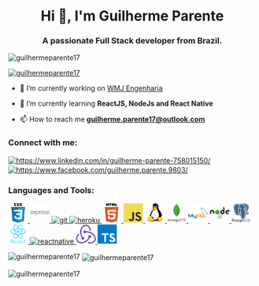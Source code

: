<h1 align="center">Hi 👋, I'm Guilherme Parente</h1>
<h3 align="center">A passionate Full Stack developer from Brazil.</h3>

<p align="left"> <img src="https://komarev.com/ghpvc/?username=guilhermeparente17&label=Profile%20views&color=0e75b6&style=flat" alt="guilhermeparente17" /> </p>

<p align="left"> <a href="https://github.com/ryo-ma/github-profile-trophy"><img src="https://github-profile-trophy.vercel.app/?username=guilhermeparente17" alt="guilhermeparente17" /></a> </p>

- 🔭 I’m currently working on [WMJ Engenharia](https://github.com/guilhermeparente17/WMJEngenharia)

- 🌱 I’m currently learning **ReactJS, NodeJs and React Native**

- 📫 How to reach me **guilherme.parente17@outlook.com**

<h3 align="left">Connect with me:</h3>
<p align="left">
<a href="https://linkedin.com/in/guilherme-parente-758015150/" target="blank"><img align="center" src="https://cdn.jsdelivr.net/npm/simple-icons@3.0.1/icons/linkedin.svg" alt="https://www.linkedin.com/in/guilherme-parente-758015150/" height="30" width="40" /></a>
<a href="https://fb.com/https://www.facebook.com/guilherme.parente.9803/" target="blank"><img align="center" src="https://cdn.jsdelivr.net/npm/simple-icons@3.0.1/icons/facebook.svg" alt="https://www.facebook.com/guilherme.parente.9803/" height="30" width="40" /></a>
</p>

<h3 align="left">Languages and Tools:</h3>
<p align="left"> <a href="https://www.w3schools.com/css/" target="_blank"> <img src="https://raw.githubusercontent.com/devicons/devicon/master/icons/css3/css3-original-wordmark.svg" alt="css3" width="40" height="40"/> </a> <a href="https://expressjs.com" target="_blank"> <img src="https://raw.githubusercontent.com/devicons/devicon/master/icons/express/express-original-wordmark.svg" alt="express" width="40" height="40"/> </a> <a href="https://git-scm.com/" target="_blank"> <img src="https://www.vectorlogo.zone/logos/git-scm/git-scm-icon.svg" alt="git" width="40" height="40"/> </a> <a href="https://heroku.com" target="_blank"> <img src="https://www.vectorlogo.zone/logos/heroku/heroku-icon.svg" alt="heroku" width="40" height="40"/> </a> <a href="https://www.w3.org/html/" target="_blank"> <img src="https://raw.githubusercontent.com/devicons/devicon/master/icons/html5/html5-original-wordmark.svg" alt="html5" width="40" height="40"/> </a> <a href="https://developer.mozilla.org/en-US/docs/Web/JavaScript" target="_blank"> <img src="https://raw.githubusercontent.com/devicons/devicon/master/icons/javascript/javascript-original.svg" alt="javascript" width="40" height="40"/> </a> <a href="https://www.linux.org/" target="_blank"> <img src="https://raw.githubusercontent.com/devicons/devicon/master/icons/linux/linux-original.svg" alt="linux" width="40" height="40"/> </a> <a href="https://www.mongodb.com/" target="_blank"> <img src="https://raw.githubusercontent.com/devicons/devicon/master/icons/mongodb/mongodb-original-wordmark.svg" alt="mongodb" width="40" height="40"/> </a> <a href="https://www.mysql.com/" target="_blank"> <img src="https://raw.githubusercontent.com/devicons/devicon/master/icons/mysql/mysql-original-wordmark.svg" alt="mysql" width="40" height="40"/> </a> <a href="https://nodejs.org" target="_blank"> <img src="https://raw.githubusercontent.com/devicons/devicon/master/icons/nodejs/nodejs-original-wordmark.svg" alt="nodejs" width="40" height="40"/> </a> <a href="https://www.postgresql.org" target="_blank"> <img src="https://raw.githubusercontent.com/devicons/devicon/master/icons/postgresql/postgresql-original-wordmark.svg" alt="postgresql" width="40" height="40"/> </a> <a href="https://reactjs.org/" target="_blank"> <img src="https://raw.githubusercontent.com/devicons/devicon/master/icons/react/react-original-wordmark.svg" alt="react" width="40" height="40"/> </a> <a href="https://reactnative.dev/" target="_blank"> <img src="https://reactnative.dev/img/header_logo.svg" alt="reactnative" width="40" height="40"/> </a> <a href="https://redux.js.org" target="_blank"> <img src="https://raw.githubusercontent.com/devicons/devicon/master/icons/redux/redux-original.svg" alt="redux" width="40" height="40"/> </a> <a href="https://www.typescriptlang.org/" target="_blank"> <img src="https://raw.githubusercontent.com/devicons/devicon/master/icons/typescript/typescript-original.svg" alt="typescript" width="40" height="40"/> </a> </p>

<p><img align="left" src="https://github-readme-stats.vercel.app/api/top-langs?username=guilhermeparente17&show_icons=true&locale=en&layout=compact" alt="guilhermeparente17" /></p>

<p>&nbsp;<img align="center" src="https://github-readme-stats.vercel.app/api?username=guilhermeparente17&show_icons=true&locale=en" alt="guilhermeparente17" /></p>

<p><img align="center" src="https://github-readme-streak-stats.herokuapp.com/?user=guilhermeparente17&" alt="guilhermeparente17" /></p>
